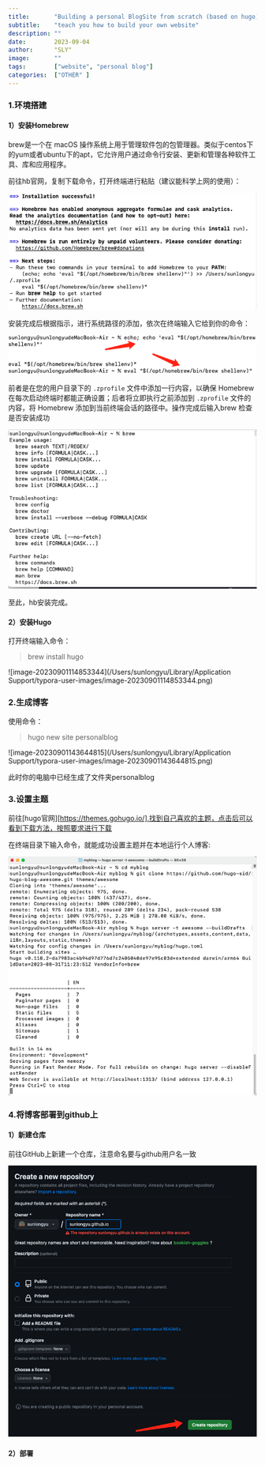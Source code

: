 ```yaml
---
title:       "Building a personal BlogSite from scratch (based on hugo)"
subtitle:    "teach you how to build your own website"
description: ""
date:        2023-09-04
author:      "SLY"
image:       ""
tags:        ["website", "personal blog"]
categories:  ["OTHER" ]
---
```



### 1.环境搭建

#### 1）安装Homebrew

brew是一个在 macOS 操作系统上用于管理软件包的包管理器。类似于centos下的yum或者ubuntu下的apt，它允许用户通过命令行安装、更新和管理各种软件工具、库和应用程序。 

前往hb官网，复制下载命令，打开终端进行粘贴（建议能科学上网的使用）：

![image-20230901113705872](/mdimg/image-20230901113705872.png)

安装完成后根据指示，进行系统路径的添加，依次在终端输入它给到你的命令：

![image-20230901113850951](/mdimg/image-20230901113850951.png)

前者是在您的用户目录下的 `.zprofile` 文件中添加一行内容，以确保 Homebrew 在每次启动终端时都能正确设置；后者将立即执行之前添加到 `.zprofile` 文件的内容，将 Homebrew 添加到当前终端会话的路径中。操作完成后输入brew 检查是否安装成功

![image-20230901114044387](/mdimg/image-20230901114044387.png)

至此，hb安装完成。

#### 2）安装Hugo 

打开终端输入命令：

> brew install hugo

![image-20230901114853344](/Users/sunlongyu/Library/Application Support/typora-user-images/image-20230901114853344.png)

### 2.生成博客

使用命令：

> hugo new site personalblog

![image-20230901143644815](/Users/sunlongyu/Library/Application Support/typora-user-images/image-20230901143644815.png)

此时你的电脑中已经生成了文件夹personalblog

### 3.设置主题

前往[hugo官网][https://themes.gohugo.io/],找到自己喜欢的主题，点击后可以看到下载方法，按照要求进行下载

在终端目录下输入命令，就能成功设置主题并在本地运行个人博客:

![image-20230901170559557](/mdimg/image-20230901170559557.png)

### 4.将博客部署到github上

#### 1）新建仓库

前往GitHub上新建一个仓库，注意命名要与github用户名一致

![image-20230903204416874](/mdimg/image-20230903204416874.png)

#### 2）部署
